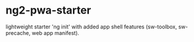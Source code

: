# ng2-pwa-starter
lightweight starter 'ng init' with added app shell features (sw-toolbox, sw-precache, web app manifest).
